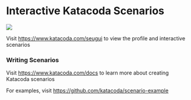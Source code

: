 # Interactive Katacoda Scenarios

[![](http://shields.katacoda.com/katacoda/seugui/count.svg)](https://www.katacoda.com/seugui "Get your profile on Katacoda.com")

Visit https://www.katacoda.com/seugui to view the profile and interactive scenarios

### Writing Scenarios
Visit https://www.katacoda.com/docs to learn more about creating Katacoda scenarios

For examples, visit https://github.com/katacoda/scenario-example
